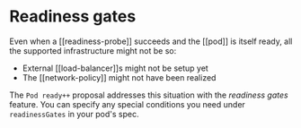 # Readiness gates
Even when a [[readiness-probe]] succeeds and the [[pod]] is itself ready, all the supported infrastructure might not be so:
* External [[load-balancer]]s might not be setup yet
* The [[network-policy]] might not have been realized

The `Pod ready++` proposal addresses this situation with the *readiness gates* feature. You can specify any special conditions you need under `readinessGates` in your pod's spec.
